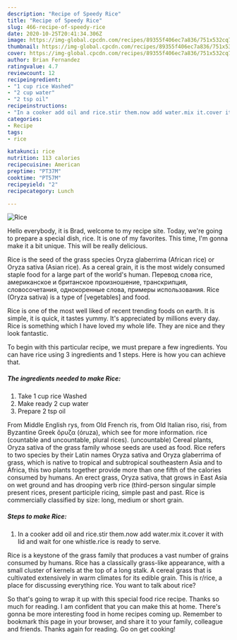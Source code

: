 ```yaml
---
description: "Recipe of Speedy Rice"
title: "Recipe of Speedy Rice"
slug: 466-recipe-of-speedy-rice
date: 2020-10-25T20:41:34.306Z
image: https://img-global.cpcdn.com/recipes/89355f406ec7a836/751x532cq70/rice-recipe-main-photo.jpg
thumbnail: https://img-global.cpcdn.com/recipes/89355f406ec7a836/751x532cq70/rice-recipe-main-photo.jpg
cover: https://img-global.cpcdn.com/recipes/89355f406ec7a836/751x532cq70/rice-recipe-main-photo.jpg
author: Brian Fernandez
ratingvalue: 4.7
reviewcount: 12
recipeingredient:
- "1 cup rice Washed"
- "2 cup water"
- "2 tsp oil"
recipeinstructions:
- "In a cooker add oil and rice.stir them.now add water.mix it.cover it with lid and wait for one whistle.rice is ready to serve."
categories:
- Recipe
tags:
- rice

katakunci: rice 
nutrition: 113 calories
recipecuisine: American
preptime: "PT37M"
cooktime: "PT57M"
recipeyield: "2"
recipecategory: Lunch

---
```



![Rice](https://img-global.cpcdn.com/recipes/89355f406ec7a836/751x532cq70/rice-recipe-main-photo.jpg)

Hello everybody, it is Brad, welcome to my recipe site. Today, we're going to prepare a special dish, rice. It is one of my favorites. This time, I'm gonna make it a bit unique. This will be really delicious.

Rice is the seed of the grass species Oryza glaberrima (African rice) or Oryza sativa (Asian rice). As a cereal grain, it is the most widely consumed staple food for a large part of the world&#39;s human. Перевод слова rice, американское и британское произношение, транскрипция, словосочетания, однокоренные слова, примеры использования. Rice (Oryza sativa) is a type of [vegetables] and food.

Rice is one of the most well liked of recent trending foods on earth. It is simple, it is quick, it tastes yummy. It's appreciated by millions every day. Rice is something which I have loved my whole life. They are nice and they look fantastic.


To begin with this particular recipe, we must prepare a few ingredients. You can have rice using 3 ingredients and 1 steps. Here is how you can achieve that.

<!--inarticleads1-->

##### The ingredients needed to make Rice:

1. Take 1 cup rice Washed
1. Make ready 2 cup water
1. Prepare 2 tsp oil


From Middle English rys, from Old French ris, from Old Italian riso, risi, from Byzantine Greek ὄρυζα (óruza), which see for more information. rice (countable and uncountable, plural rices). (uncountable) Cereal plants, Oryza sativa of the grass family whose seeds are used as food. Rice refers to two species by their Latin names Oryza sativa and Oryza glaberrima of grass, which is native to tropical and subtropical southeastern Asia and to Africa, this two plants together provide more than one fifth of the calories consumed by humans. An erect grass, Oryza sativa, that grows in East Asia on wet ground and has drooping verb rice (third-person singular simple present rices, present participle ricing, simple past and past. Rice is commercially classified by size: long, medium or short grain. 

<!--inarticleads2-->

##### Steps to make Rice:

1. In a cooker add oil and rice.stir them.now add water.mix it.cover it with lid and wait for one whistle.rice is ready to serve.


Rice is a keystone of the grass family that produces a vast number of grains consumed by humans. Rice has a classically grass-like appearance, with a small cluster of kernels at the top of a long stalk. A cereal grass that is cultivated extensively in warm climates for its edible grain. This is r/rice, a place for discussing everything rice. You want to talk about rice? 

So that's going to wrap it up with this special food rice recipe. Thanks so much for reading. I am confident that you can make this at home. There's gonna be more interesting food in home recipes coming up. Remember to bookmark this page in your browser, and share it to your family, colleague and friends. Thanks again for reading. Go on get cooking!
